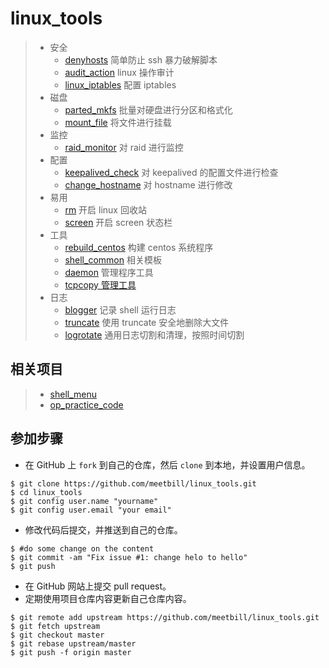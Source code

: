 # linux_tools

> * 安全
>   * [denyhosts](./06_denyhosts/) 简单防止 ssh 暴力破解脚本
>   * [audit_action](./07_audit_action/) linux 操作审计
>   * [linux_iptables](./04_linux_iptables/) 配置 iptables
> * 磁盘
>   * [parted_mkfs](./01_parted_mkfs/) 批量对硬盘进行分区和格式化
>   * [mount_file](./13_mount_file) 将文件进行挂载
> * 监控
>   * [raid_monitor](./02_raid_monitor/) 对 raid 进行监控
> * 配置
>   * [keepalived_check](./03_keepalived_check/) 对 keepalived 的配置文件进行检查
>   * [change_hostname](./05_change_hostname/) 对 hostname 进行修改
> * 易用
>   * [rm](./08_rm/) 开启 linux 回收站
>   * [screen](./09_screen/) 开启 screen 状态栏
> * 工具
>   * [rebuild_centos](./10_rebuild_centos/) 构建 centos 系统程序
>   * [shell_common](./11_shell_common/) 相关模板
>   * [daemon](./14_daemon) 管理程序工具
>   * [tcpcopy 管理工具](./15_tcpcopy)
> * 日志
>   * [blogger](./12_blogger/) 记录 shell 运行日志
>   * [truncate](./16_truncate) 使用 truncate 安全地删除大文件
>   * [logrotate](./17_logrotate) 通用日志切割和清理，按照时间切割

## 相关项目

> * [shell_menu](https://github.com/meetbill/shell_menu)
> * [op_practice_code](https://github.com/meetbill/op_practice_code)

## 参加步骤

* 在 GitHub 上 `fork` 到自己的仓库，然后 `clone` 到本地，并设置用户信息。
```
$ git clone https://github.com/meetbill/linux_tools.git
$ cd linux_tools
$ git config user.name "yourname"
$ git config user.email "your email"
```
* 修改代码后提交，并推送到自己的仓库。
```
$ #do some change on the content
$ git commit -am "Fix issue #1: change helo to hello"
$ git push
```
* 在 GitHub 网站上提交 pull request。
* 定期使用项目仓库内容更新自己仓库内容。
```
$ git remote add upstream https://github.com/meetbill/linux_tools.git
$ git fetch upstream
$ git checkout master
$ git rebase upstream/master
$ git push -f origin master
```
